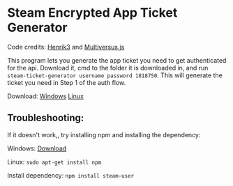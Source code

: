 # Steam Encrypted App Ticket Generator

Code credits: [Henrik3](https://github.com/Henrik-3) and [Multiversus.js](https://github.com/ElijahPepe/multiversus.js)

This program lets you generate the app ticket you need to get authenticated for the api. Download it, cmd to the folder it is downloaded in, and run `steam-ticket-generator username password 1818750`. This will generate the ticket you need in Step 1 of the auth flow.

Download: [Windows](https://raw.githubusercontent.com/brianbaldner/multiversus-api-docs/main/steam-ticket-generator/steam-ticket-generator.exe) [Linux](https://raw.githubusercontent.com/brianbaldner/multiversus-api-docs/main/steam-ticket-generator/steam-ticket-generator-linux)

## Troubleshooting: 
If it doesn't work,, try installing npm and installing the dependency: 

Windows: [Download](https://nodejs.org/dist/v16.16.0/node-v16.16.0-x64.msi)

Linux: `sudo apt-get install npm`

Install dependency: `npm install steam-user`